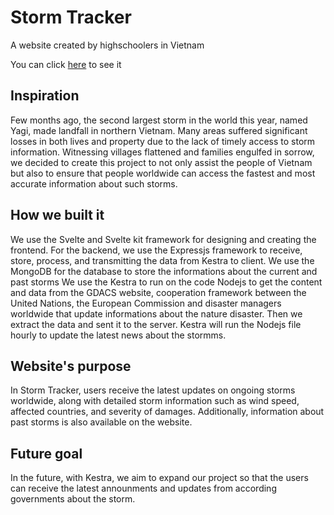 # Storm Tracker

A website created by highschoolers in Vietnam

You can click [here](https://stormtracker.pages.dev/) to see it

## Inspiration

Few months ago, the second largest storm in the world this year, named Yagi, made landfall in northern Vietnam. Many areas suffered significant losses in both lives and property due to the lack of timely access to storm information. Witnessing villages flattened and families engulfed in sorrow, we decided to create this project to not only assist the people of Vietnam but also to ensure that people worldwide can access the fastest and most accurate information about such storms.

## How we built it

We use the Svelte and Svelte kit framework for designing and creating the frontend. For the backend, we use the Expressjs framework to receive, store, process, and transmitting the data from Kestra to client. We use the MongoDB for the database to store the informations about the current and past storms
We use the Kestra to run on the code Nodejs to get the content and data from the GDACS website, cooperation framework between the United Nations, the European Commission and disaster managers worldwide that update informations about the nature disaster. Then we extract the data and sent it to the server. Kestra will run the Nodejs file hourly to update the latest news about the stormms.

## Website's purpose

In Storm Tracker, users receive the latest updates on ongoing storms worldwide, along with detailed storm information such as wind speed, affected countries, and severity of damages. Additionally, information about past storms is also available on the website.

## Future goal

In the future, with Kestra, we aim to expand our project so that the users can receive the latest announments and updates from according governments about the storm.
